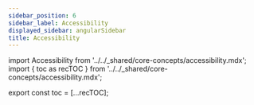 ```yaml
---
sidebar_position: 6
sidebar_label: Accessibility
displayed_sidebar: angularSidebar
title: Accessibility
---
```


import Accessibility from '../../_shared/core-concepts/accessibility.mdx';
import { toc as recTOC } from '../../_shared/core-concepts/accessibility.mdx';

export const toc = [...recTOC];

<Accessibility />